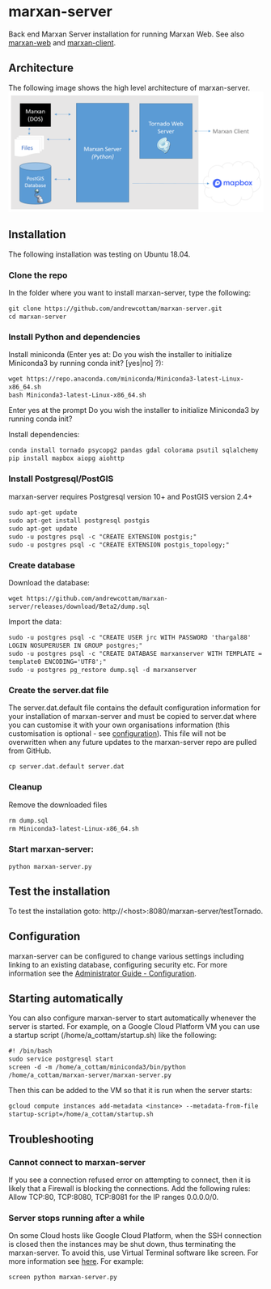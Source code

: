 # marxan-server
Back end Marxan Server installation for running Marxan Web. See also [marxan-web](https://github.com/andrewcottam/marxan-web) and [marxan-client](https://github.com/andrewcottam/marxan-client).

## Architecture
The following image shows the high level architecture of marxan-server. 
![marxan-server architecture](https://raw.githubusercontent.com/andrewcottam/marxan-web/master/documentation/images/architecture.png)  

## Installation
The following installation was testing on Ubuntu 18.04.  
### Clone the repo  
In the folder where you want to install marxan-server, type the following:
```
git clone https://github.com/andrewcottam/marxan-server.git
cd marxan-server
```

### Install Python and dependencies
Install miniconda (Enter yes at: Do you wish the installer to initialize Miniconda3 by running conda init? [yes|no] ?):  
```
wget https://repo.anaconda.com/miniconda/Miniconda3-latest-Linux-x86_64.sh  
bash Miniconda3-latest-Linux-x86_64.sh  
```  
Enter yes at the prompt Do you wish the installer to initialize Miniconda3 by running conda init?  

Install dependencies:  
```  
conda install tornado psycopg2 pandas gdal colorama psutil sqlalchemy    
pip install mapbox aiopg aiohttp     
```  

### Install Postgresql/PostGIS
marxan-server requires Postgresql version 10+ and PostGIS version 2.4+  
```
sudo apt-get update  
sudo apt-get install postgresql postgis 
sudo apt-get update  
sudo -u postgres psql -c "CREATE EXTENSION postgis;"
sudo -u postgres psql -c "CREATE EXTENSION postgis_topology;"
```  

### Create database  
Download the database:  
```
wget https://github.com/andrewcottam/marxan-server/releases/download/Beta2/dump.sql
```

Import the data:
```  
sudo -u postgres psql -c "CREATE USER jrc WITH PASSWORD 'thargal88' LOGIN NOSUPERUSER IN GROUP postgres;"
sudo -u postgres psql -c "CREATE DATABASE marxanserver WITH TEMPLATE = template0 ENCODING='UTF8';"
sudo -u postgres pg_restore dump.sql -d marxanserver
```

### Create the server.dat file
The server.dat.default file contains the default configuration information for your installation of marxan-server and must be copied to server.dat where you can customise it with your own organisations information (this customisation is optional - see [configuration](#configuration)). This file will not be overwritten when any future updates to the marxan-server repo are pulled from GitHub. 
```
cp server.dat.default server.dat
```

### Cleanup
Remove the downloaded files  
```
rm dump.sql   
rm Miniconda3-latest-Linux-x86_64.sh   
```  

### Start marxan-server:

```
python marxan-server.py  
```

## Test the installation
To test the installation goto: http://\<host\>:8080/marxan-server/testTornado.  
  
## Configuration  
marxan-server can be configured to change various settings including linking to an existing database, configuring security etc. For more information see the [Administrator Guide - Configuration](https://andrewcottam.github.io/marxan-web/documentation/docs_admin.html#configuration).  

## Starting automatically

You can also configure marxan-server to start automatically whenever the server is started. For example, on a Google Cloud Platform VM you can use a startup script (/home/a_cottam/startup.sh) like the following:

```
#! /bin/bash
sudo service postgresql start
screen -d -m /home/a_cottam/miniconda3/bin/python /home/a_cottam/marxan-server/marxan-server.py
```

Then this can be added to the VM so that it is run when the server starts:

```
gcloud compute instances add-metadata <instance> --metadata-from-file startup-script=/home/a_cottam/startup.sh
```

## Troubleshooting
### Cannot connect to marxan-server
If you see a connection refused error on attempting to connect, then it is likely that a Firewall is blocking the connections. Add the following rules: Allow TCP:80, TCP:8080, TCP:8081 for the IP ranges 0.0.0.0/0. 

### Server stops running after a while
On some Cloud hosts like Google Cloud Platform, when the SSH connection is closed then the instances may be shut down, thus terminating the marxan-server. To avoid this, use Virtual Terminal software like screen. For more information see [here](https://www.tecmint.com/keep-remote-ssh-sessions-running-after-disconnection/).  For example:  

```
screen python marxan-server.py
```
